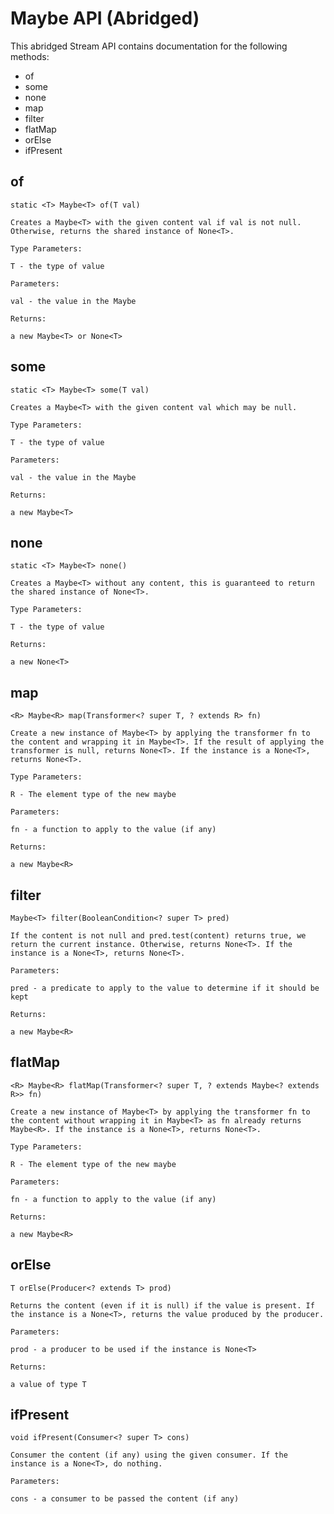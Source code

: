 # Maybe API (Abridged)
This abridged Stream API contains documentation for the following methods:

- of
- some
- none
- map
- filter
- flatMap
- orElse
- ifPresent
    
## of
    
    static <T> Maybe<T> of(T val)
    
    Creates a Maybe<T> with the given content val if val is not null. Otherwise, returns the shared instance of None<T>.
    
    Type Parameters:
    
    T - the type of value
    
    Parameters:
    
    val - the value in the Maybe
    
    Returns:
    
    a new Maybe<T> or None<T>
    
## some
    
    static <T> Maybe<T> some(T val)
    
    Creates a Maybe<T> with the given content val which may be null.
    
    Type Parameters:
    
    T - the type of value
    
    Parameters:
    
    val - the value in the Maybe
    
    Returns:
    
    a new Maybe<T>
    
## none
    
    static <T> Maybe<T> none()
    
    Creates a Maybe<T> without any content, this is guaranteed to return the shared instance of None<T>.
    
    Type Parameters:
    
    T - the type of value
    
    Returns:
    
    a new None<T>
    
## map
    
    <R> Maybe<R> map(Transformer<? super T, ? extends R> fn)
    
    Create a new instance of Maybe<T> by applying the transformer fn to the content and wrapping it in Maybe<T>. If the result of applying the transformer is null, returns None<T>. If the instance is a None<T>, returns None<T>.
    
    Type Parameters:
    
    R - The element type of the new maybe
    
    Parameters:
    
    fn - a function to apply to the value (if any)
    
    Returns:
    
    a new Maybe<R>

## filter
    Maybe<T> filter(BooleanCondition<? super T> pred)
    
    If the content is not null and pred.test(content) returns true, we return the current instance. Otherwise, returns None<T>. If the instance is a None<T>, returns None<T>.
    
    Parameters:
    
    pred - a predicate to apply to the value to determine if it should be kept
    
    Returns:
    
    a new Maybe<R>
    
## flatMap
    
    <R> Maybe<R> flatMap(Transformer<? super T, ? extends Maybe<? extends R>> fn)
    
    Create a new instance of Maybe<T> by applying the transformer fn to the content without wrapping it in Maybe<T> as fn already returns Maybe<R>. If the instance is a None<T>, returns None<T>.
    
    Type Parameters:
    
    R - The element type of the new maybe
    
    Parameters:
    
    fn - a function to apply to the value (if any)
    
    Returns:
    
    a new Maybe<R>
    
## orElse
    
    T orElse(Producer<? extends T> prod)
    
    Returns the content (even if it is null) if the value is present. If the instance is a None<T>, returns the value produced by the producer.
    
    Parameters:
    
    prod - a producer to be used if the instance is None<T>
    
    Returns:
    
    a value of type T
    
## ifPresent
    
    void ifPresent(Consumer<? super T> cons)
    
    Consumer the content (if any) using the given consumer. If the instance is a None<T>, do nothing.
    
    Parameters:
    
    cons - a consumer to be passed the content (if any)
